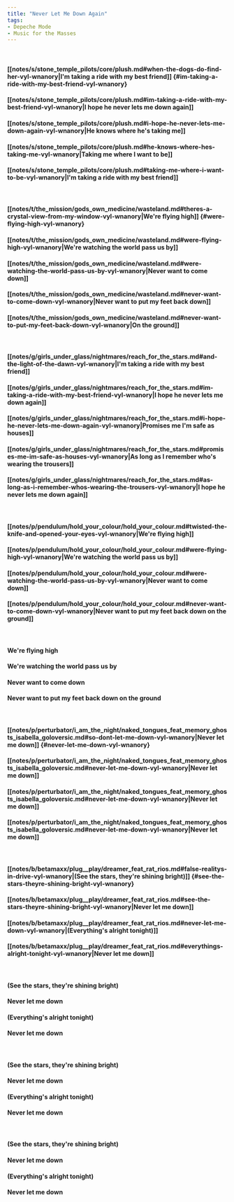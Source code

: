 ```yaml
---
title: "Never Let Me Down Again"
tags:
- Depeche Mode
- Music for the Masses
---
```

&nbsp;
#### [[notes/s/stone_temple_pilots/core/plush.md#when-the-dogs-do-find-her-vyl-wnanory|I'm taking a ride with my best friend]] {#im-taking-a-ride-with-my-best-friend-vyl-wnanory}
#### [[notes/s/stone_temple_pilots/core/plush.md#im-taking-a-ride-with-my-best-friend-vyl-wnanory|I hope he never lets me down again]]
#### [[notes/s/stone_temple_pilots/core/plush.md#i-hope-he-never-lets-me-down-again-vyl-wnanory|He knows where he's taking me]]
#### [[notes/s/stone_temple_pilots/core/plush.md#he-knows-where-hes-taking-me-vyl-wnanory|Taking me where I want to be]]
#### [[notes/s/stone_temple_pilots/core/plush.md#taking-me-where-i-want-to-be-vyl-wnanory|I'm taking a ride with my best friend]]
&nbsp;
#### [[notes/t/the_mission/gods_own_medicine/wasteland.md#theres-a-crystal-view-from-my-window-vyl-wnanory|We're flying high]] {#were-flying-high-vyl-wnanory}
#### [[notes/t/the_mission/gods_own_medicine/wasteland.md#were-flying-high-vyl-wnanory|We're watching the world pass us by]]
#### [[notes/t/the_mission/gods_own_medicine/wasteland.md#were-watching-the-world-pass-us-by-vyl-wnanory|Never want to come down]]
#### [[notes/t/the_mission/gods_own_medicine/wasteland.md#never-want-to-come-down-vyl-wnanory|Never want to put my feet back down]]
#### [[notes/t/the_mission/gods_own_medicine/wasteland.md#never-want-to-put-my-feet-back-down-vyl-wnanory|On the ground]]
&nbsp;
#### [[notes/g/girls_under_glass/nightmares/reach_for_the_stars.md#and-the-light-of-the-dawn-vyl-wnanory|I'm taking a ride with my best friend]]
#### [[notes/g/girls_under_glass/nightmares/reach_for_the_stars.md#im-taking-a-ride-with-my-best-friend-vyl-wnanory|I hope he never lets me down again]]
#### [[notes/g/girls_under_glass/nightmares/reach_for_the_stars.md#i-hope-he-never-lets-me-down-again-vyl-wnanory|Promises me I'm safe as houses]]
#### [[notes/g/girls_under_glass/nightmares/reach_for_the_stars.md#promises-me-im-safe-as-houses-vyl-wnanory|As long as I remember who's wearing the trousers]]
#### [[notes/g/girls_under_glass/nightmares/reach_for_the_stars.md#as-long-as-i-remember-whos-wearing-the-trousers-vyl-wnanory|I hope he never lets me down again]]
&nbsp;
#### [[notes/p/pendulum/hold_your_colour/hold_your_colour.md#twisted-the-knife-and-opened-your-eyes-vyl-wnanory|We're flying high]]
#### [[notes/p/pendulum/hold_your_colour/hold_your_colour.md#were-flying-high-vyl-wnanory|We're watching the world pass us by]]
#### [[notes/p/pendulum/hold_your_colour/hold_your_colour.md#were-watching-the-world-pass-us-by-vyl-wnanory|Never want to come down]]
#### [[notes/p/pendulum/hold_your_colour/hold_your_colour.md#never-want-to-come-down-vyl-wnanory|Never want to put my feet back down on the ground]]
&nbsp;
#### We're flying high
#### We're watching the world pass us by
#### Never want to come down
#### Never want to put my feet back down on the ground
&nbsp;
#### [[notes/p/perturbator/i_am_the_night/naked_tongues_feat_memory_ghosts_isabella_goloversic.md#so-dont-let-me-down-vyl-wnanory|Never let me down]] {#never-let-me-down-vyl-wnanory}
#### [[notes/p/perturbator/i_am_the_night/naked_tongues_feat_memory_ghosts_isabella_goloversic.md#never-let-me-down-vyl-wnanory|Never let me down]]
#### [[notes/p/perturbator/i_am_the_night/naked_tongues_feat_memory_ghosts_isabella_goloversic.md#never-let-me-down-vyl-wnanory|Never let me down]]
#### [[notes/p/perturbator/i_am_the_night/naked_tongues_feat_memory_ghosts_isabella_goloversic.md#never-let-me-down-vyl-wnanory|Never let me down]]
&nbsp;
#### [[notes/b/betamaxx/plug__play/dreamer_feat_rat_rios.md#false-realitys-in-drive-vyl-wnanory|(See the stars, they're shining bright)]] {#see-the-stars-theyre-shining-bright-vyl-wnanory}
#### [[notes/b/betamaxx/plug__play/dreamer_feat_rat_rios.md#see-the-stars-theyre-shining-bright-vyl-wnanory|Never let me down]]
#### [[notes/b/betamaxx/plug__play/dreamer_feat_rat_rios.md#never-let-me-down-vyl-wnanory|(Everything's alright tonight)]]
#### [[notes/b/betamaxx/plug__play/dreamer_feat_rat_rios.md#everythings-alright-tonight-vyl-wnanory|Never let me down]]
&nbsp;
#### (See the stars, they're shining bright)
#### Never let me down
#### (Everything's alright tonight)
#### Never let me down
&nbsp;
#### (See the stars, they're shining bright)
#### Never let me down
#### (Everything's alright tonight)
#### Never let me down
&nbsp;
#### (See the stars, they're shining bright)
#### Never let me down
#### (Everything's alright tonight)
#### Never let me down
